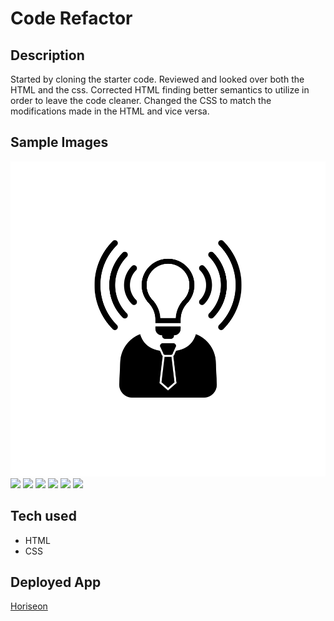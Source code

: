 # Code Refactor

## Description
Started by cloning the starter code. Reviewed and looked over both the HTML and the css. Corrected HTML finding better semantics to utilize in order to leave the code cleaner. Changed the CSS to match the modifications made in the HTML and vice versa. 

## Sample Images
<img src="./assets/images/brand-awareness.png"/>
<img src="./assests/images/cost-management.png"/>
<img src="./assests/images/digital-marketing-meeting.jpg"/>
<img src="./assests/images/lead-generation.png"/>
<img src=".assests/images/online-reputation-management.jpg"/>
<img src=".assests/images/search-engine-optimization.jpg"/>
<img src=".assests/images/social media marketing.jpg"/>

## Tech used
* HTML
* CSS

## Deployed App

[Horiseon](https://shelbybennett.github.io/code-refactor/)






